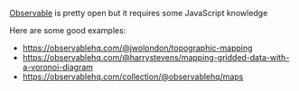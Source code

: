 [Observable](https://observablehq.com/) is pretty open but it requires some JavaScript knowledge

Here are some good examples:

- https://observablehq.com/@jwolondon/topographic-mapping
- https://observablehq.com/@harrystevens/mapping-gridded-data-with-a-voronoi-diagram
- https://observablehq.com/collection/@observablehq/maps
